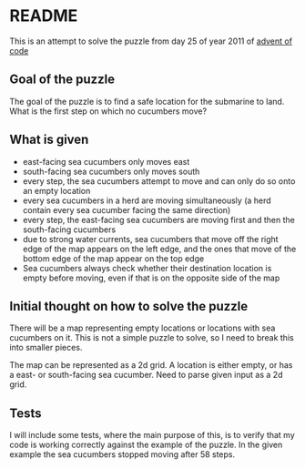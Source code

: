 ﻿# README

This is an attempt to solve the puzzle from day 25 of year 2011 of [advent of code](https://adventofcode.com/2021/day/25)

## Goal of the puzzle

The goal of the puzzle is to find a safe location for the submarine to land.
What is the first step on which no cucumbers move?

## What is given

- east-facing sea cucumbers only moves east
- south-facing sea cucumbers only moves south
- every step, the sea cucumbers attempt to move and can only do so onto an empty location
- every sea cucumbers in a herd are moving simultaneously (a herd contain every sea cucumber facing the same direction)
- every step, the east-facing sea cucumbers are moving first and then the south-facing cucumbers
- due to strong water currents, sea cucumbers that move off the right edge of the map appears on the left edge, and the ones that move of the bottom edge of the map appear on the top edge
- Sea cucumbers always check whether their destination location is empty before moving, even if that is on the opposite side of the map 

## Initial thought on how to solve the puzzle

There will be a map representing empty locations or locations with sea cucumbers on it.
This is not a simple puzzle to solve, so I need to break this into smaller pieces.

The map can be represented as a 2d grid.
A location is either empty, or has a east- or south-facing sea cucumber.
Need to parse given input as a 2d grid.


## Tests

I will include some tests, where the main purpose of this, is to verify that my code is working correctly against the example of the puzzle.
In the given example the sea cucumbers stopped moving after 58 steps.